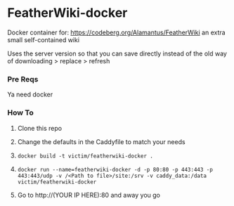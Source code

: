# FeatherWiki-docker
Docker container for: https://codeberg.org/Alamantus/FeatherWiki an extra small self-contained wiki

Uses the server version so that you can save directly instead of the old way of downloading > replace > refresh

### Pre Reqs

Ya need docker

### How To

1. Clone this repo

2. Change the defaults in the Caddyfile to match your needs

3. `docker build -t victim/featherwiki-docker .`

4. `docker run --name=featherwiki-docker -d -p 80:80 -p 443:443 -p 443:443/udp -v /<Path to file>/site:/srv -v caddy_data:/data victim/featherwiki-docker`

5. Go to http://(YOUR IP HERE):80 and away you go
